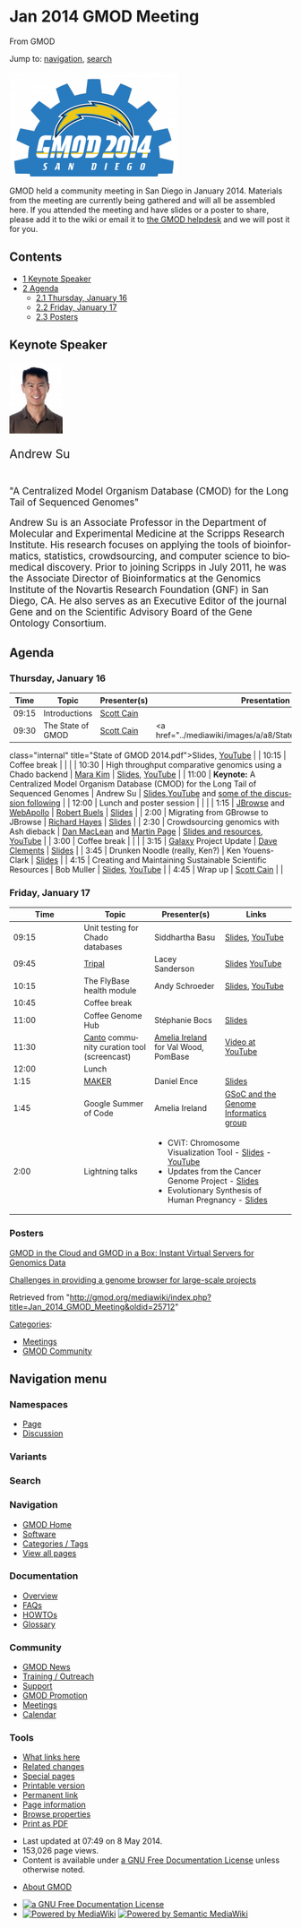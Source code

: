<div id="mw-page-base" class="noprint">

</div>

<div id="mw-head-base" class="noprint">

</div>

<div id="content" class="mw-body" role="main">

<span id="top"></span>

<div id="mw-js-message" style="display:none;">

</div>



# <span dir="auto">Jan 2014 GMOD Meeting</span>

<div id="bodyContent">

<div id="siteSub">

From GMOD

</div>

<div id="contentSub">

</div>

<div id="jump-to-nav" class="mw-jump">

Jump to: [navigation](#mw-navigation), [search](#p-search)

</div>

<div id="mw-content-text" class="mw-content-ltr" lang="en" dir="ltr">

<div class="floatright">

<a href="File:2014-gmod-san-diego.png" class="image"><img
src="../mediawiki/images/thumb/e/e1/2014-gmod-san-diego.png/300px-2014-gmod-san-diego.png"
srcset="../mediawiki/images/thumb/e/e1/2014-gmod-san-diego.png/450px-2014-gmod-san-diego.png 1.5x, ../mediawiki/images/e/e1/2014-gmod-san-diego.png 2x"
width="300" height="188"
alt="January 2014 GMOD Community Meeting logo" /></a>

</div>

GMOD held a community meeting in San Diego in January 2014. Materials
from the meeting are currently being gathered and will all be assembled
here. If you attended the meeting and have slides or a poster to share,
please add it to the wiki or email it to
<a href="mailto:help@gmod.org" class="external text" rel="nofollow">the
GMOD helpdesk</a> and we will post it for you.

  

<div id="toc" class="toc">

<div id="toctitle">

## Contents

</div>

- [<span class="tocnumber">1</span> <span class="toctext">Keynote
  Speaker</span>](#Keynote_Speaker)
- [<span class="tocnumber">2</span>
  <span class="toctext">Agenda</span>](#Agenda)
  - [<span class="tocnumber">2.1</span> <span class="toctext">Thursday,
    January 16</span>](#Thursday.2C_January_16)
  - [<span class="tocnumber">2.2</span> <span class="toctext">Friday,
    January 17</span>](#Friday.2C_January_17)
  - [<span class="tocnumber">2.3</span>
    <span class="toctext">Posters</span>](#Posters)

</div>

## <span id="Keynote_Speaker" class="mw-headline">Keynote Speaker</span>

<div class="emphasisbox">

<div class="floatright">

<a href="http://sulab.org/andrew-i-su-ph-d/" rel="nofollow"
title="Andrew Su"><img
src="../mediawiki/images/thumb/b/b2/AndrewSu.jpg/95px-AndrewSu.jpg"
srcset="../mediawiki/images/thumb/b/b2/AndrewSu.jpg/143px-AndrewSu.jpg 1.5x, ../mediawiki/images/thumb/b/b2/AndrewSu.jpg/190px-AndrewSu.jpg 2x"
width="95" height="128" alt="Andrew Su" /></a>

</div>

<div style="font-size: 150%; padding-bottom: 0.3em">

Andrew Su

</div>

<div style="font-size: 120%">

"A Centralized Model Organism Database (CMOD) for the Long Tail of
Sequenced Genomes"

Andrew Su is an Associate Professor in the Department of Molecular and
Experimental Medicine at the Scripps Research Institute. His research
focuses on applying the tools of bioinformatics, statistics,
crowdsourcing, and computer science to biomedical discovery. Prior to
joining Scripps in July 2011, he was the Associate Director of
Bioinformatics at the Genomics Institute of the Novartis Research
Foundation (GNF) in San Diego, CA. He also serves as an Executive Editor
of the journal Gene and on the Scientific Advisory Board of the Gene
Ontology Consortium.

</div>

</div>

## <span id="Agenda" class="mw-headline">Agenda</span>

### <span id="Thursday.2C_January_16" class="mw-headline">Thursday, January 16</span>

| Time | Topic | Presenter(s) | Presentation |
|----|----|----|----|
| 09:15 | Introductions | [Scott Cain](User:Scott "User:Scott") |  |
| 09:30 | The State of GMOD | [Scott Cain](User:Scott "User:Scott") | <a href="../mediawiki/images/a/a8/State_of_GMOD_2014.pdf"
class="internal" title="State of GMOD 2014.pdf">Slides</a>, <a href="http://youtu.be/8DXWzgag8R4" class="external text"
rel="nofollow">YouTube</a> |
| 10:15 | Coffee break |  |  |
| 10:30 | High throughput comparative genomics using a Chado backend | [Mara Kim](User:Mara_Kim "User:Mara Kim") | <a href="../mediawiki/images/f/f8/MaraKim_GMOD2014.pdf" class="internal"
title="MaraKim GMOD2014.pdf">Slides</a>, <a href="http://youtu.be/Soam8O3g1jg" class="external text"
rel="nofollow">YouTube</a> |
| 11:00 | **Keynote:** A Centralized Model Organism Database (CMOD) for the Long Tail of Sequenced Genomes | Andrew Su | <a href="../mediawiki/images/c/c0/AndrewSu_GMOD2014.pptx"
class="internal" title="AndrewSu GMOD2014.pptx">Slides</a>,<a href="https://www.youtube.com/watch?v=RVijs5ry05E"
class="external text" rel="nofollow">YouTube</a> and <a href="https://www.youtube.com/watch?v=dGHXo-iNsyU"
class="external text" rel="nofollow">some of the discussion
following</a> |
| 12:00 | Lunch and poster session |  |  |
| 1:15 | [JBrowse](JBrowse.1 "JBrowse") and [WebApollo](WebApollo.1 "WebApollo") | <a href="User:RBuels" class="mw-redirect" title="User:RBuels">Robert
Buels</a> | <a href="../mediawiki/images/3/37/RBuels_JBrowse_2014.pdf"
class="internal" title="RBuels JBrowse 2014.pdf">Slides</a> |
| 2:00 | Migrating from GBrowse to JBrowse | [Richard Hayes](User:Richard_Hayes "User:Richard Hayes") | <a href="../mediawiki/images/0/04/Richard_Hayes_2014.pdf"
class="internal" title="Richard Hayes 2014.pdf">Slides</a> |
| 2:30 | Crowdsourcing genomics with Ash dieback | <a href="http://www.tsl.ac.uk/profile/dan-maclean.asp"
class="external text" rel="nofollow">Dan MacLean</a> and <a href="http://www.tsl.ac.uk/profile/martin-page.asp"
class="external text" rel="nofollow">Martin Page</a> | <a
href="https://github.com/danmaclean/talks/tree/master/GMOD_san_diego_jan_2014"
class="external text" rel="nofollow">Slides and resources</a>, <a href="http://youtu.be/wjne4d32bbU" class="external text"
rel="nofollow">YouTube</a> |
| 3:00 | Coffee break |  |  |
| 3:15 | [Galaxy](Galaxy.1 "Galaxy") Project Update | [Dave Clements](User:Clements "User:Clements") | <a href="../mediawiki/images/d/d2/Dave_Clements_2014.pdf"
class="internal" title="Dave Clements 2014.pdf">Slides</a> |
| 3:45 | Drunken Noodle (really, Ken?) | Ken Youens-Clark | <a href="../mediawiki/images/6/6e/2014-KYClark-CMap.pdf"
class="internal" title="2014-KYClark-CMap.pdf">Slides</a> |
| 4:15 | Creating and Maintaining Sustainable Scientific Resources | Bob Muller | <a href="../mediawiki/images/0/0d/Bob_Muller_2014.pdf" class="internal"
title="Bob Muller 2014.pdf">Slides</a>, <a href="http://youtu.be/KsBZxiGsOps" class="external text"
rel="nofollow">YouTube</a> |
| 4:45 | Wrap up | [Scott Cain](User:Scott "User:Scott") |  |

### <span id="Friday.2C_January_17" class="mw-headline">Friday, January 17</span>

<table class="wikitable">
<colgroup>
<col style="width: 25%" />
<col style="width: 25%" />
<col style="width: 25%" />
<col style="width: 25%" />
</colgroup>
<thead>
<tr class="header">
<th>Time</th>
<th>Topic</th>
<th>Presenter(s)</th>
<th>Links</th>
</tr>
</thead>
<tbody>
<tr class="odd">
<td>09:15</td>
<td>Unit testing for Chado databases</td>
<td>Siddhartha Basu</td>
<td><a href="http://testgenomes.dictybase.org/test-chado.slide"
class="external text" rel="nofollow">Slides</a>, <a
href="http://youtu.be/9F6rskt3JRM" class="external text"
rel="nofollow">YouTube</a></td>
</tr>
<tr class="even">
<td>09:45</td>
<td><a href="Tripal.1" title="Tripal">Tripal</a></td>
<td>Lacey Sanderson</td>
<td><a href="../mediawiki/images/d/d0/Tripal-GMOD-2014.pptx"
class="internal" title="Tripal-GMOD-2014.pptx">Slides</a> <a
href="http://www.youtube.com/watch?v=qSwb3cGtzJg" class="external text"
rel="nofollow">YouTube</a></td>
</tr>
<tr class="odd">
<td>10:15</td>
<td>The FlyBase health module</td>
<td>Andy Schroeder</td>
<td><a href="../mediawiki/images/1/12/2014_Chado_health_module.pdf"
class="internal" title="2014 Chado health module.pdf">Slides</a>, <a
href="http://youtu.be/ahA4EYgY-G0" class="external text"
rel="nofollow">YouTube</a></td>
</tr>
<tr class="even">
<td>10:45</td>
<td colspan="3">Coffee break</td>
</tr>
<tr class="odd">
<td>11:00</td>
<td>Coffee Genome Hub</td>
<td>Stéphanie Bocs</td>
<td><a
href="http://gmod.org/mediawiki/index.php?title=Special:Upload&amp;wpDestFile=Stephanie_Bocs_2014.pdf"
class="new" title="Stephanie Bocs 2014.pdf">Slides</a></td>
</tr>
<tr class="even">
<td>11:30</td>
<td><a href="Canto" title="Canto">Canto</a> community curation tool
(screencast)</td>
<td><a href="User:Girlwithglasses" title="User:Girlwithglasses">Amelia
Ireland</a> for Val Wood, PomBase</td>
<td><a href="http://www.youtube.com/watch?v=-cj_PdJi68A"
class="external text" rel="nofollow">Video at YouTube</a></td>
</tr>
<tr class="odd">
<td>12:00</td>
<td colspan="3">Lunch</td>
</tr>
<tr class="even">
<td>1:15</td>
<td><a href="MAKER.1" title="MAKER">MAKER</a></td>
<td>Daniel Ence</td>
<td><a href="../mediawiki/images/4/4c/Daniel_Ence_2014.pptx"
class="internal" title="Daniel Ence 2014.pptx">Slides</a></td>
</tr>
<tr class="odd">
<td>1:45</td>
<td>Google Summer of Code</td>
<td>Amelia Ireland</td>
<td><a href="GSoC" title="GSoC">GSoC and the Genome Informatics
group</a></td>
</tr>
<tr class="even">
<td>2:00</td>
<td>Lightning talks</td>
<td colspan="2"><ul>
<li>CViT: Chromosome Visualization Tool - <a
href="../mediawiki/images/a/a1/Cvit_GMOD2014.pptx" class="internal"
title="Cvit GMOD2014.pptx">Slides</a> - <a
href="http://youtu.be/Ye2WVFwvmz0" class="external text"
rel="nofollow">YouTube</a></li>
<li>Updates from the Cancer Genome Project - <a
href="../mediawiki/images/e/e4/2014_CGP_updates.pdf" class="internal"
title="2014 CGP updates.pdf">Slides</a></li>
<li>Evolutionary Synthesis of Human Pregnancy - <a
href="../mediawiki/images/4/46/2014-McGary.pdf" class="internal"
title="2014-McGary.pdf">Slides</a></li>
</ul></td>
</tr>
</tbody>
</table>

### <span id="Posters" class="mw-headline">Posters</span>

<a href="../mediawiki/images/f/fb/Gitc-giab-poster.pdf" class="internal"
title="Gitc-giab-poster.pdf">GMOD in the Cloud and GMOD in a Box:
Instant Virtual Servers for Genomics Data</a>

<a href="../mediawiki/images/9/9c/2014_CGP_Poster.pdf" class="internal"
title="2014 CGP Poster.pdf">Challenges in providing a genome browser for
large-scale projects</a>

</div>

<div class="printfooter">

Retrieved from
"<http://gmod.org/mediawiki/index.php?title=Jan_2014_GMOD_Meeting&oldid=25712>"

</div>

<div id="catlinks" class="catlinks">

<div id="mw-normal-catlinks" class="mw-normal-catlinks">

[Categories](Special:Categories "Special:Categories"):

- [Meetings](Category:Meetings "Category:Meetings")
- [GMOD Community](Category:GMOD_Community "Category:GMOD Community")

</div>

</div>

<div class="visualClear">

</div>

</div>

</div>

<div id="mw-navigation">

## Navigation menu

<div id="mw-head">



<div id="left-navigation">

<div id="p-namespaces" class="vectorTabs" role="navigation"
aria-labelledby="p-namespaces-label">

### Namespaces

- <span id="ca-nstab-main"><a href="Jan_2014_GMOD_Meeting" accesskey="c"
  title="View the content page [c]">Page</a></span>
- <span id="ca-talk"><a
  href="http://gmod.org/mediawiki/index.php?title=Talk:Jan_2014_GMOD_Meeting&amp;action=edit&amp;redlink=1"
  accesskey="t"
  title="Discussion about the content page [t]">Discussion</a></span>

</div>

<div id="p-variants" class="vectorMenu emptyPortlet" role="navigation"
aria-labelledby="p-variants-label">

### 

### Variants[](#)

<div class="menu">

</div>

</div>

</div>

<div id="right-navigation">





</div>

<div id="p-search" role="search">

### Search

<div id="simpleSearch">

</div>

</div>

</div>

</div>

<div id="mw-panel">

<div id="p-logo" role="banner">

<a href="Main_Page"
style="background-image: url(../images/GMOD-cogs.png);"
title="Visit the main page"></a>

</div>

<div id="p-Navigation" class="portal" role="navigation"
aria-labelledby="p-Navigation-label">

### Navigation

<div class="body">

- <span id="n-GMOD-Home">[GMOD Home](Main_Page)</span>
- <span id="n-Software">[Software](GMOD_Components)</span>
- <span id="n-Categories-.2F-Tags">[Categories /
  Tags](Categories)</span>
- <span id="n-View-all-pages">[View all pages](Special:AllPages)</span>

</div>

</div>

<div id="p-Documentation" class="portal" role="navigation"
aria-labelledby="p-Documentation-label">

### Documentation

<div class="body">

- <span id="n-Overview">[Overview](Overview)</span>
- <span id="n-FAQs">[FAQs](Category:FAQ)</span>
- <span id="n-HOWTOs">[HOWTOs](Category:HOWTO)</span>
- <span id="n-Glossary">[Glossary](Glossary)</span>

</div>

</div>

<div id="p-Community" class="portal" role="navigation"
aria-labelledby="p-Community-label">

### Community

<div class="body">

- <span id="n-GMOD-News">[GMOD News](GMOD_News)</span>
- <span id="n-Training-.2F-Outreach">[Training /
  Outreach](Training_and_Outreach)</span>
- <span id="n-Support">[Support](Support)</span>
- <span id="n-GMOD-Promotion">[GMOD Promotion](GMOD_Promotion)</span>
- <span id="n-Meetings">[Meetings](Meetings)</span>
- <span id="n-Calendar">[Calendar](Calendar)</span>

</div>

</div>

<div id="p-tb" class="portal" role="navigation"
aria-labelledby="p-tb-label">

### Tools

<div class="body">

- <span id="t-whatlinkshere"><a href="Special:WhatLinksHere/Jan_2014_GMOD_Meeting" accesskey="j"
  title="A list of all wiki pages that link here [j]">What links here</a></span>
- <span id="t-recentchangeslinked"><a href="Special:RecentChangesLinked/Jan_2014_GMOD_Meeting"
  accesskey="k"
  title="Recent changes in pages linked from this page [k]">Related
  changes</a></span>
- <span id="t-specialpages"><a href="Special:SpecialPages" accesskey="q"
  title="A list of all special pages [q]">Special pages</a></span>
- <span id="t-print"><a
  href="http://gmod.org/mediawiki/index.php?title=Jan_2014_GMOD_Meeting&amp;printable=yes"
  rel="alternate" accesskey="p"
  title="Printable version of this page [p]">Printable version</a></span>
- <span id="t-permalink">[Permanent
  link](http://gmod.org/mediawiki/index.php?title=Jan_2014_GMOD_Meeting&oldid=25712 "Permanent link to this revision of the page")</span>
- <span id="t-info">[Page
  information](http://gmod.org/mediawiki/index.php?title=Jan_2014_GMOD_Meeting&action=info)</span>
- <span id="t-smwbrowselink"><a href="Special:Browse/Jan_2014_GMOD_Meeting" rel="smw-browse">Browse
  properties</a></span>
- <span id="t-pdf">[Print as
  PDF](http://gmod.org/mediawiki/index.php?title=Special:PdfPrint&page=Jan_2014_GMOD_Meeting)</span>

</div>

</div>

</div>

</div>

<div id="footer" role="contentinfo">

- <span id="footer-info-lastmod">Last updated at 07:49 on 8 May
  2014.</span>
- <span id="footer-info-viewcount">153,026 page views.</span>
- <span id="footer-info-copyright">Content is available under
  <a href="http://www.gnu.org/licenses/fdl-1.3.html" class="external"
  rel="nofollow">a GNU Free Documentation License</a> unless otherwise
  noted.</span>

<!-- -->

- <span id="footer-places-about">[About
  GMOD](GMOD:About "GMOD:About")</span>

<!-- -->

- <span id="footer-copyrightico">[<img src="http://www.gnu.org/graphics/gfdl-logo-small.png" width="88"
  height="31" alt="a GNU Free Documentation License" />](http://www.gnu.org/licenses/fdl-1.3.html)</span>
- <span id="footer-poweredbyico">[<img
  src="../mediawiki/skins/common/images/poweredby_mediawiki_88x31.png"
  width="88" height="31" alt="Powered by MediaWiki" />](http://www.mediawiki.org/)
  [<img
  src="../mediawiki/extensions/SemanticMediaWiki/resources/images/smw_button.png"
  width="88" height="31" alt="Powered by Semantic MediaWiki" />](https://www.semantic-mediawiki.org/wiki/Semantic_MediaWiki)</span>

<div style="clear:both">

</div>

</div>
